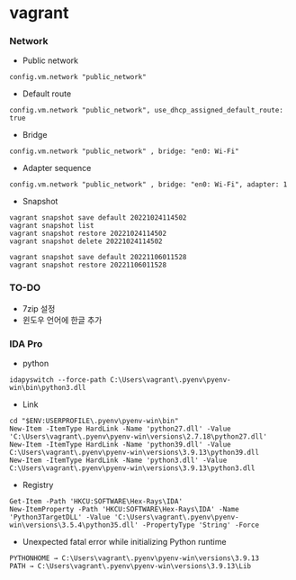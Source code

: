 # vagrant

### Network
* Public network
```
config.vm.network "public_network"
```

* Default route
```
config.vm.network "public_network", use_dhcp_assigned_default_route: true
```

* Bridge
```
config.vm.network "public_network" , bridge: "en0: Wi-Fi"
```

* Adapter sequence
```
config.vm.network "public_network" , bridge: "en0: Wi-Fi", adapter: 1
```

* Snapshot
```
vagrant snapshot save default 20221024114502
vagrant snapshot list
vagrant snapshot restore 20221024114502
vagrant snapshot delete 20221024114502

vagrant snapshot save default 20221106011528
vagrant snapshot restore 20221106011528
```

### TO-DO
* 7zip 설정
* 윈도우 언어에 한글 추가

### IDA Pro
* python
```
idapyswitch --force-path C:\Users\vagrant\.pyenv\pyenv-win\bin\python3.dll
```
* Link
```
cd "$ENV:USERPROFILE\.pyenv\pyenv-win\bin"
New-Item -ItemType HardLink -Name 'python27.dll' -Value 'C:\Users\vagrant\.pyenv\pyenv-win\versions\2.7.18\python27.dll'
New-Item -ItemType HardLink -Name 'python39.dll' -Value C:\Users\vagrant\.pyenv\pyenv-win\versions\3.9.13\python39.dll
New-Item -ItemType HardLink -Name 'python3.dll' -Value C:\Users\vagrant\.pyenv\pyenv-win\versions\3.9.13\python3.dll
```
* Registry
```
Get-Item -Path 'HKCU:SOFTWARE\Hex-Rays\IDA'
New-ItemProperty -Path 'HKCU:SOFTWARE\Hex-Rays\IDA' -Name 'Python3TargetDLL' -Value 'C:\Users\vagrant\.pyenv\pyenv-win\versions\3.5.4\python35.dll' -PropertyType 'String' -Force
```
* Unexpected fatal error while initializing Python runtime
```
PYTHONHOME → C:\Users\vagrant\.pyenv\pyenv-win\versions\3.9.13
PATH → C:\Users\vagrant\.pyenv\pyenv-win\versions\3.9.13\Lib
```






